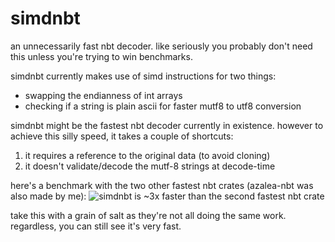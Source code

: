 # simdnbt

an unnecessarily fast nbt decoder. like seriously you probably don't need this unless you're trying to win benchmarks.

simdnbt currently makes use of simd instructions for two things:
- swapping the endianness of int arrays
- checking if a string is plain ascii for faster mutf8 to utf8 conversion

simdnbt might be the fastest nbt decoder currently in existence. however to achieve this silly speed, it takes a couple of shortcuts:
1. it requires a reference to the original data (to avoid cloning)
2. it doesn't validate/decode the mutf-8 strings at decode-time

here's a benchmark with the two other fastest nbt crates (azalea-nbt was also made by me):
![simdnbt is ~3x faster than the second fastest nbt crate](https://github.com/mat-1/simdnbt/assets/27899617/4c252b98-628c-4d81-92cd-3c8e1a7bd023)

take this with a grain of salt as they're not all doing the same work. regardless, you can still see it's very fast.
